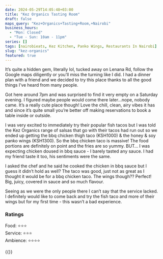 ```yaml
---
date: 2024-05-29T14:05:48+03:00
title: "Kez Organics Tasting Room"
draft: false
maps_query: "Kez+Organics+Tasting+Room,+Nairobi"
business_hours:
  - "Mon: Closed"
  - "Tue - Sun: 10am - 11pm"
series: []
tags: [nairobieats, Kez Kitchen, Panko Wings, Restaurants In Nairobi]
slug: "kez-organics"
featured: true
---
```


It’s quite a hidden gem, literally lol, tucked away on Lenana Rd, follow the Google maps diligently or you’ll miss the turning like I did. I had a dinner plan with a friend and we decided to try this place thanks to all the good things I’ve heard from many people.

Got here around 7pm and was surprised to find it very empty on a Saturday evening. I figured maybe people would come there later…nope, nobody came. It’s a really cute place though! Love the chill, clean, airy vibes it has and since it’s quite small you’re better off making reservations to book a table inside or outside.

I was very excited to immediately try their popular fish tacos but I was told the Kez Organics range of salsas that go with their tacos had run out so we ended up getting the bbq chicken thigh taco (KSH1000) & the honey & soy panko wings (KSH1300). So the bbq chicken taco is massive! The food portions are definitely on point and the fries are so yummy. BUT… I was expecting chicken doused in bbq sauce - I barely tasted any sauce. I had my friend taste it too, his sentiments were the same.

I asked the chef and he said he cooked the chicken in bbq sauce but I guess it didn’t hold as well? The taco was good, just not as great as I thought it would be for a bbq chicken taco. The wings though?? Perfect! Big, juicy, covered in sauce and so much flavour.

Seeing as we were the only people there I can’t say that the service lacked. I definitely would like to come back and try the fish taco and more of their wings but for my first time - this wasn’t a bad experience.

### Ratings

Food: ⭐️⭐️⭐️<br>
Service: ⭐️⭐️⭐️<br>
Ambience: ⭐️⭐️⭐️⭐️<br>

{{<remote-image-gallery key="kez-organics">}}
